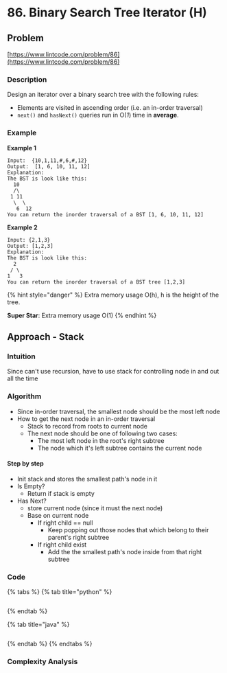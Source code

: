 # 86. Binary Search Tree Iterator \(H\)

## Problem

[https://www.lintcode.com/problem/86](https://www.lintcode.com/problem/86)

### Description

Design an iterator over a binary search tree with the following rules:

* Elements are visited in ascending order \(i.e. an in-order traversal\)
* `next()` and `hasNext()` queries run in O\(_1_\) time in **average**.

### Example

**Example 1**

```text
Input:  {10,1,11,#,6,#,12}
Output:  [1, 6, 10, 11, 12]
Explanation:
The BST is look like this:
  10
  /\
 1 11
  \  \
   6  12
You can return the inorder traversal of a BST [1, 6, 10, 11, 12]
```

**Example 2**

```text
Input: {2,1,3}
Output: [1,2,3]
Explanation:
The BST is look like this:
  2
 / \
1   3
You can return the inorder traversal of a BST tree [1,2,3]
```

{% hint style="danger" %}
Extra memory usage O\(h\), h is the height of the tree.

**Super Star**: Extra memory usage O\(1\)
{% endhint %}

## Approach - Stack

### Intuition

Since can't use recursion, have to use stack for controlling node in and out all the time

### Algorithm

* Since in-order traversal, the smallest node should be the most left node
* How to get the next node in an in-order traversal
  * Stack to record from roots to current node 
  * The next node should be one of following two cases: 
    * The most left node in the root's right subtree
    * The node which it's left subtree contains the current node

#### Step by step

* Init stack and stores the smallest path's node in it
* Is Empty?
  * Return if stack is empty
* Has Next?
  * store current node \(since it must the next node\)
  * Base on current node
    * If right child == null
      * Keep popping out those nodes that which belong to their parent's right subtree
    * If right child exist
      * Add the the smallest path's node inside from that right subtree  

### Code

{% tabs %}
{% tab title="python" %}
```python

```
{% endtab %}

{% tab title="java" %}
```java

```
{% endtab %}
{% endtabs %}

### Complexity Analysis


